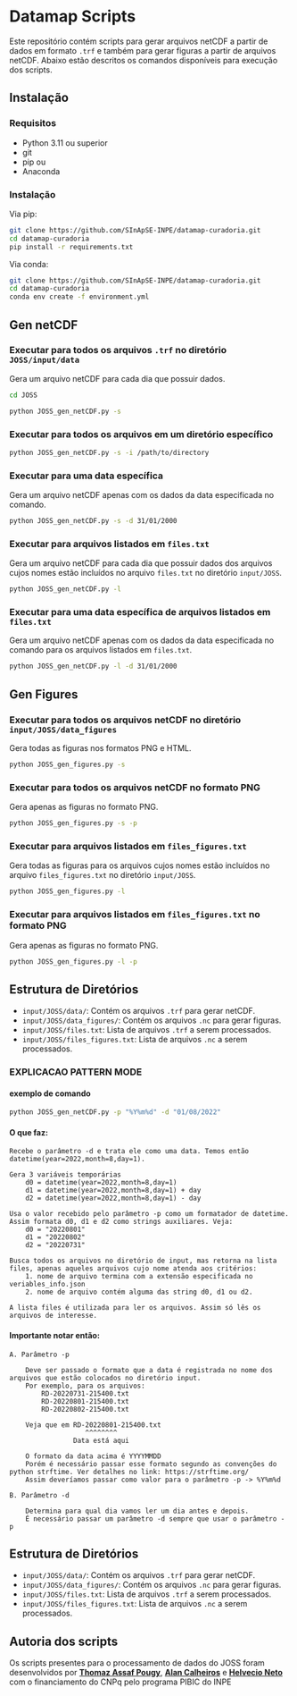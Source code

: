 # Datamap Scripts

Este repositório contém scripts para gerar arquivos netCDF a partir de dados em formato `.trf` e também para gerar figuras a partir de arquivos netCDF. Abaixo estão descritos os comandos disponíveis para execução dos scripts.

## Instalação
### Requisitos
- Python 3.11 ou superior
- git
- pip
ou
- Anaconda

### Instalação
Via pip:
```bash
git clone https://github.com/SInApSE-INPE/datamap-curadoria.git
cd datamap-curadoria
pip install -r requirements.txt
```

Via conda:
```bash
git clone https://github.com/SInApSE-INPE/datamap-curadoria.git
cd datamap-curadoria
conda env create -f environment.yml
```


## Gen netCDF

### Executar para todos os arquivos `.trf` no diretório `JOSS/input/data`
Gera um arquivo netCDF para cada dia que possuir dados.

```bash
cd JOSS
```

```bash
python JOSS_gen_netCDF.py -s
```

### Executar para todos os arquivos em um diretório específico

```bash
python JOSS_gen_netCDF.py -s -i /path/to/directory
```

### Executar para uma data específica
Gera um arquivo netCDF apenas com os dados da data especificada no comando.

```bash
python JOSS_gen_netCDF.py -s -d 31/01/2000
```

### Executar para arquivos listados em `files.txt`
Gera um arquivo netCDF para cada dia que possuir dados dos arquivos cujos nomes estão incluídos no arquivo `files.txt` no diretório `input/JOSS`.

```bash
python JOSS_gen_netCDF.py -l
```

### Executar para uma data específica de arquivos listados em `files.txt`
Gera um arquivo netCDF apenas com os dados da data especificada no comando para os arquivos listados em `files.txt`.

```bash
python JOSS_gen_netCDF.py -l -d 31/01/2000
```

## Gen Figures

### Executar para todos os arquivos netCDF no diretório `input/JOSS/data_figures`
Gera todas as figuras nos formatos PNG e HTML.

```bash
python JOSS_gen_figures.py -s
```

### Executar para todos os arquivos netCDF no formato PNG
Gera apenas as figuras no formato PNG.

```bash
python JOSS_gen_figures.py -s -p
```

### Executar para arquivos listados em `files_figures.txt`
Gera todas as figuras para os arquivos cujos nomes estão incluídos no arquivo `files_figures.txt` no diretório `input/JOSS`.

```bash
python JOSS_gen_figures.py -l
```

### Executar para arquivos listados em `files_figures.txt` no formato PNG
Gera apenas as figuras no formato PNG.

```bash
python JOSS_gen_figures.py -l -p
```

## Estrutura de Diretórios

- `input/JOSS/data/`: Contém os arquivos `.trf` para gerar netCDF.
- `input/JOSS/data_figures/`: Contém os arquivos `.nc` para gerar figuras.
- `input/JOSS/files.txt`: Lista de arquivos `.trf` a serem processados.
- `input/JOSS/files_figures.txt`: Lista de arquivos `.nc` a serem processados.



### EXPLICACAO PATTERN MODE

#### exemplo de comando
```bash
python JOSS_gen_netCDF.py -p "%Y%m%d" -d "01/08/2022"
```

#### O que faz:

    Recebe o parâmetro -d e trata ele como uma data. Temos então datetime(year=2022,month=8,day=1).

    Gera 3 variáveis temporárias
        d0 = datetime(year=2022,month=8,day=1)
        d1 = datetime(year=2022,month=8,day=1) + day
        d2 = datetime(year=2022,month=8,day=1) - day

    Usa o valor recebido pelo parâmetro -p como um formatador de datetime. Assim formata d0, d1 e d2 como strings auxiliares. Veja:
        d0 = "20220801"
        d1 = "20220802"
        d2 = "20220731"

    Busca todos os arquivos no diretório de input, mas retorna na lista files, apenas aqueles arquivos cujo nome atenda aos critérios:
        1. nome de arquivo termina com a extensão especificada no veriables_info.json
        2. nome de arquivo contém alguma das string d0, d1 ou d2.

    A lista files é utilizada para ler os arquivos. Assim só lês os arquivos de interesse.

#### Importante notar então:

    A. Parâmetro -p
    
        Deve ser passado o formato que a data é registrada no nome dos arquivos que estão colocados no diretório input.
        Por exemplo, para os arquivos:
            RD-20220731-215400.txt
            RD-20220801-215400.txt
            RD-20220802-215400.txt
        
        Veja que em RD-20220801-215400.txt
                       ^^^^^^^^
                    Data está aqui

        O formato da data acima é YYYYMMDD
        Porém é necessário passar esse formato segundo as convenções do python strftime. Ver detalhes no link: https://strftime.org/
        Assim deveríamos passar como valor para o parâmetro -p -> %Y%m%d

    B. Parâmetro -d

        Determina para qual dia vamos ler um dia antes e depois.
        É necessário passar um parâmetro -d sempre que usar o parâmetro - p

## Estrutura de Diretórios

- `input/JOSS/data/`: Contém os arquivos `.trf` para gerar netCDF.
- `input/JOSS/data_figures/`: Contém os arquivos `.nc` para gerar figuras.
- `input/JOSS/files.txt`: Lista de arquivos `.trf` a serem processados.
- `input/JOSS/files_figures.txt`: Lista de arquivos `.nc` a serem processados.

## Autoria dos scripts

Os scripts presentes para o processamento de dados do JOSS foram desenvolvidos por **[Thomaz Assaf Pougy](https://github.com/tpougy)**, **[Alan Calheiros](https://github.com/alancalheiros)** e **[Helvecio Neto](https://github.com/helvecioneto)** com o financiamento do CNPq pelo programa PIBIC do INPE

